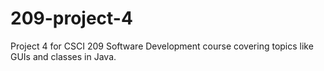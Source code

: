 # 209-project-4
Project 4 for CSCI 209 Software Development course covering topics like GUIs and classes in Java. 
